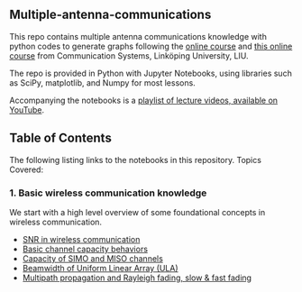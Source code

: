 ## Multiple-antenna-communications
This repo contains multiple antenna communications knowledge with 
python codes to generate graphs following the 
[online course](https://www.youtube.com/playlist?list=PLTv48TzNRhaKz0C-dCAwimXSypV_5UTxg) 
and [this online course](https://www.youtube.com/playlist?list=PLTv48TzNRhaKb_D7SF3d1eNoqjrTJg34C) 
from Communication Systems, Linköping University, LIU.

The repo is provided in Python with Jupyter Notebooks, using 
libraries such as SciPy, matplotlib, and Numpy for most lessons.

Accompanying the notebooks is a [playlist of lecture videos, available on YouTube](https://www.youtube.com/playlist?list=PLTv48TzNRhaKz0C-dCAwimXSypV_5UTxg). 
## Table of Contents
The following listing links to the notebooks in this repository. Topics Covered:
### 1. Basic wireless communication knowledge
We start with a high level overview of some foundational concepts in wireless communication.
- [SNR in wireless communication](docs/00_SNR.ipynb)
- [Basic channel capacity behaviors](docs/04_basic_channel_capacity_behaviors.ipynb)
- [Capacity of SIMO and MISO channels](docs/05_capacity_of_P2P_SIMO_and_MISO_Channels.ipynb)
- [Beamwidth of Uniform Linear Array (ULA)](docs/06_beamwidth_with_uniform_linear_arrays.ipynb)
- [Multipath propagation and Rayleigh fading, slow & fast fading](docs/07_fading.ipynb)

